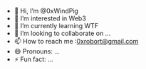 - 👋 Hi, I’m @0xWindPig
- 👀 I’m interested in Web3
- 🌱 I’m currently learning WTF
- 💞️ I’m looking to collaborate on ...
- 📫 How to reach me :0xrobort@gmail.com
- 😄 Pronouns: ...
- ⚡ Fun fact: ...

<!---
0xWindPig/0xWindPig is a ✨ special ✨ repository because its `README.md` (this file) appears on your GitHub profile.
You can click the Preview link to take a look at your changes.
--->
